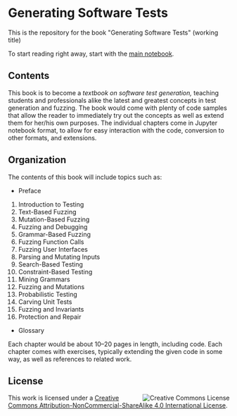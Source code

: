# Generating Software Tests

This is the repository for the book "Generating Software Tests" (working title)

To start reading right away, start with the [main notebook](notebooks/Main.ipynb).


## Contents

This book is to become a _textbook on software test generation,_ teaching students and professionals alike the latest and greatest concepts in test generation and fuzzing.  The book would come with plenty of code samples that allow the reader to immediately try out the concepts as well as extend them for her/his own purposes.  The individual chapters come in Jupyter notebook format, to allow for easy interaction with the code, conversion to other formats, and extensions.


## Organization

The contents of this book will include topics such as:

* Preface
1. Introduction to Testing
2. Text-Based Fuzzing
3. Mutation-Based Fuzzing
4. Fuzzing and Debugging
5. Grammar-Based Fuzzing
6. Fuzzing Function Calls
7. Fuzzing User Interfaces
8. Parsing and Mutating Inputs
9. Search-Based Testing
10. Constraint-Based Testing
11. Mining Grammars
12. Fuzzing and Mutations
13. Probabilistic Testing
14. Carving Unit Tests
15. Fuzzing and Invariants
16. Protection and Repair
* Glossary

Each chapter would be about 10–20 pages in length, including code. Each chapter comes with exercises, typically extending the given code in some way, as well as references to related work.


## License

<img style="float:right" src="https://i.creativecommons.org/l/by-nc-sa/4.0/88x31.png" alt="Creative Commons License">

This work is licensed under a [Creative Commons Attribution-NonCommercial-ShareAlike 4.0 International License](http://creativecommons.org/licenses/by-nc-sa/4.0/).